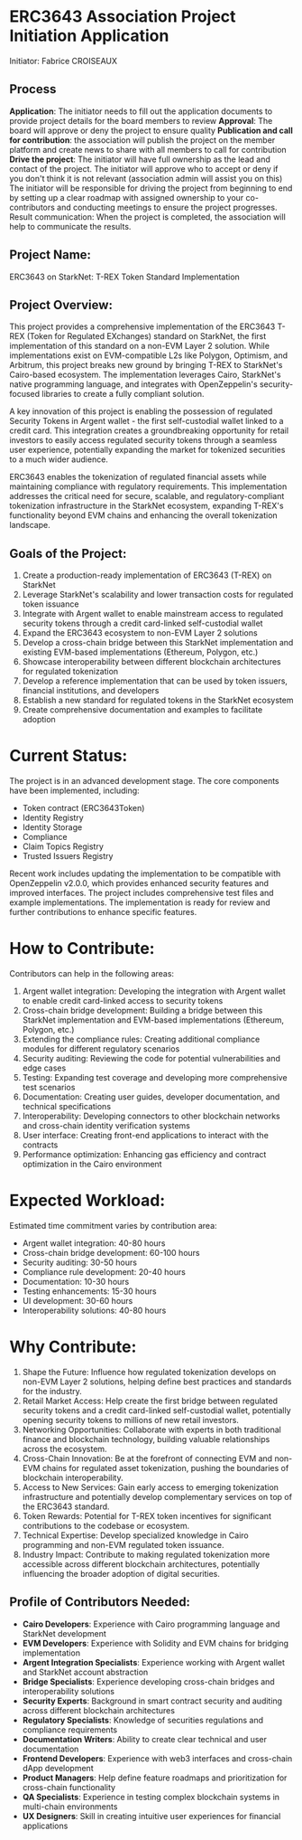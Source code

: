# ERC3643 Association Project Initiation Application
Initiator: Fabrice CROISEAUX


## Process
__Application__: The initiator needs to fill out the application documents to provide project  details for the board members to review
__Approval__: The board will approve or deny the project to ensure quality
__Publication and call for contribution__: the association will publish the project on the member platform and create news to share with all members to call for contribution
__Drive the project__: The initiator will have full ownership as the lead and contact of the project.
The initiator will approve who to accept or deny if you don't think it is not relevant (association admin will assist you on this) 
The initiator will be responsible for driving the project from beginning to end by setting up a clear roadmap with assigned ownership to your co-contributors and conducting meetings to ensure the project progresses.  
Result communication: When the project is completed, the association will help to communicate the results.




## Project Name:
ERC3643 on StarkNet: T-REX Token Standard Implementation

## Project Overview:
This project provides a comprehensive implementation of the ERC3643 T-REX (Token for Regulated EXchanges) standard on StarkNet, the first implementation of this standard on a non-EVM Layer 2 solution. While implementations exist on EVM-compatible L2s like Polygon, Optimism, and Arbitrum, this project breaks new ground by bringing T-REX to StarkNet's Cairo-based ecosystem. The implementation leverages Cairo, StarkNet's native programming language, and integrates with OpenZeppelin's security-focused libraries to create a fully compliant solution.

A key innovation of this project is enabling the possession of regulated Security Tokens in Argent wallet - the first self-custodial wallet linked to a credit card. This integration creates a groundbreaking opportunity for retail investors to easily access regulated security tokens through a seamless user experience, potentially expanding the market for tokenized securities to a much wider audience.

ERC3643 enables the tokenization of regulated financial assets while maintaining compliance with regulatory requirements. This implementation addresses the critical need for secure, scalable, and regulatory-compliant tokenization infrastructure in the StarkNet ecosystem, expanding T-REX's functionality beyond EVM chains and enhancing the overall tokenization landscape.

## Goals of the Project:
1. Create a production-ready implementation of ERC3643 (T-REX) on StarkNet
2. Leverage StarkNet's scalability and lower transaction costs for regulated token issuance
3. Integrate with Argent wallet to enable mainstream access to regulated security tokens through a credit card-linked self-custodial wallet
4. Expand the ERC3643 ecosystem to non-EVM Layer 2 solutions
5. Develop a cross-chain bridge between this StarkNet implementation and existing EVM-based implementations (Ethereum, Polygon, etc.)
6. Showcase interoperability between different blockchain architectures for regulated tokenization
7. Develop a reference implementation that can be used by token issuers, financial institutions, and developers
8. Establish a new standard for regulated tokens in the StarkNet ecosystem
9. Create comprehensive documentation and examples to facilitate adoption

# Current Status:
The project is in an advanced development stage. The core components have been implemented, including:
- Token contract (ERC3643Token)
- Identity Registry
- Identity Storage
- Compliance
- Claim Topics Registry
- Trusted Issuers Registry

Recent work includes updating the implementation to be compatible with OpenZeppelin v2.0.0, which provides enhanced security features and improved interfaces. The project includes comprehensive test files and example implementations. The implementation is ready for review and further contributions to enhance specific features.

# How to Contribute:
Contributors can help in the following areas:
1. Argent wallet integration: Developing the integration with Argent wallet to enable credit card-linked access to security tokens
2. Cross-chain bridge development: Building a bridge between this StarkNet implementation and EVM-based implementations (Ethereum, Polygon, etc.)
3. Extending the compliance rules: Creating additional compliance modules for different regulatory scenarios
4. Security auditing: Reviewing the code for potential vulnerabilities and edge cases
5. Testing: Expanding test coverage and developing more comprehensive test scenarios
6. Documentation: Creating user guides, developer documentation, and technical specifications
7. Interoperability: Developing connectors to other blockchain networks and cross-chain identity verification systems
8. User interface: Creating front-end applications to interact with the contracts
9. Performance optimization: Enhancing gas efficiency and contract optimization in the Cairo environment

# Expected Workload:
Estimated time commitment varies by contribution area:
- Argent wallet integration: 40-80 hours
- Cross-chain bridge development: 60-100 hours
- Security auditing: 30-50 hours
- Compliance rule development: 20-40 hours
- Documentation: 10-30 hours
- Testing enhancements: 15-30 hours
- UI development: 30-60 hours
- Interoperability solutions: 40-80 hours

# Why Contribute:
1. Shape the Future: Influence how regulated tokenization develops on non-EVM Layer 2 solutions, helping define best practices and standards for the industry.
2. Retail Market Access: Help create the first bridge between regulated security tokens and a credit card-linked self-custodial wallet, potentially opening security tokens to millions of new retail investors.
3. Networking Opportunities: Collaborate with experts in both traditional finance and blockchain technology, building valuable relationships across the ecosystem.
4. Cross-Chain Innovation: Be at the forefront of connecting EVM and non-EVM chains for regulated asset tokenization, pushing the boundaries of blockchain interoperability.
5. Access to New Services: Gain early access to emerging tokenization infrastructure and potentially develop complementary services on top of the ERC3643 standard.
6. Token Rewards: Potential for T-REX token incentives for significant contributions to the codebase or ecosystem.
7. Technical Expertise: Develop specialized knowledge in Cairo programming and non-EVM regulated token issuance.
8. Industry Impact: Contribute to making regulated tokenization more accessible across different blockchain architectures, potentially influencing the broader adoption of digital securities.

## Profile of Contributors Needed:
- **Cairo Developers**: Experience with Cairo programming language and StarkNet development
- **EVM Developers**: Experience with Solidity and EVM chains for bridging implementation
- **Argent Integration Specialists**: Experience working with Argent wallet and StarkNet account abstraction
- **Bridge Specialists**: Experience developing cross-chain bridges and interoperability solutions
- **Security Experts**: Background in smart contract security and auditing across different blockchain architectures
- **Regulatory Specialists**: Knowledge of securities regulations and compliance requirements
- **Documentation Writers**: Ability to create clear technical and user documentation
- **Frontend Developers**: Experience with web3 interfaces and cross-chain dApp development
- **Product Managers**: Help define feature roadmaps and prioritization for cross-chain functionality
- **QA Specialists**: Experience in testing complex blockchain systems in multi-chain environments
- **UX Designers**: Skill in creating intuitive user experiences for financial applications